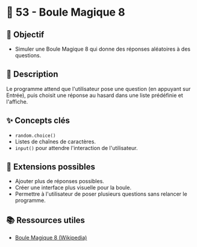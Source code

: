 # 🎱 53 - Boule Magique 8

## 🎯 Objectif

- Simuler une Boule Magique 8 qui donne des réponses aléatoires à des questions.

## 📝 Description

Le programme attend que l'utilisateur pose une question (en appuyant sur Entrée), puis choisit une réponse au hasard dans une liste prédéfinie et l'affiche.

## ✨ Concepts clés

- `random.choice()`
- Listes de chaînes de caractères.
- `input()` pour attendre l'interaction de l'utilisateur.

## 🚀 Extensions possibles

- Ajouter plus de réponses possibles.
- Créer une interface plus visuelle pour la boule.
- Permettre à l'utilisateur de poser plusieurs questions sans relancer le programme.

## 📚 Ressources utiles

- [Boule Magique 8 (Wikipedia)](https://fr.wikipedia.org/wiki/Magic_8_Ball)